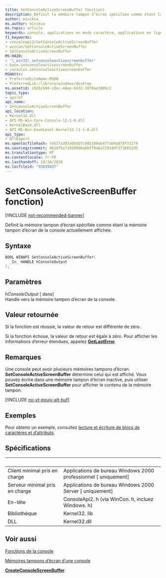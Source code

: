 ```yaml
---
title: SetConsoleActiveScreenBuffer fonction)
description: Définit la mémoire tampon d’écran spécifiée comme étant la mémoire tampon d’écran de la console actuellement affichée.
author: miniksa
ms.author: miniksa
ms.topic: article
keywords: console, applications en mode caractère, applications en ligne de commande, applications de terminal, API console
f1_keywords:
- consoleapi2/SetConsoleActiveScreenBuffer
- wincon/SetConsoleActiveScreenBuffer
- SetConsoleActiveScreenBuffer
MS-HAID:
- '\_win32\_setconsoleactivescreenbuffer'
- base.setconsoleactivescreenbuffer
- consoles.setconsoleactivescreenbuffer
MSHAttr:
- PreferredSiteName:MSDN
- PreferredLib:/library/windows/desktop
ms.assetid: c026cb94-c8ec-44ee-b432-3870ae3006c2
topic_type:
- apiref
api_name:
- SetConsoleActiveScreenBuffer
api_location:
- Kernel32.dll
- API-MS-Win-Core-Console-l2-1-0.dll
- KernelBase.dll
- API-MS-Win-DownLevel-Kernel32-l1-1-0.dll
api_type:
- DllExport
ms.openlocfilehash: 7eb27a383a0bdbfc985188eb477ab9a878f33274
ms.sourcegitcommit: 463975e71920908a6bff9a6a7291ddf3736652d5
ms.translationtype: MT
ms.contentlocale: fr-FR
ms.lasthandoff: 10/30/2020
ms.locfileid: "93039437"
---
```

# <a name="setconsoleactivescreenbuffer-function"></a>SetConsoleActiveScreenBuffer fonction)

[!INCLUDE [not-recommended-banner](./includes/not-recommended-banner.md)]

Définit la mémoire tampon d’écran spécifiée comme étant la mémoire tampon d’écran de la console actuellement affichée.

## <a name="syntax"></a>Syntaxe

```C
BOOL WINAPI SetConsoleActiveScreenBuffer(
  _In_ HANDLE hConsoleOutput
);
```

## <a name="parameters"></a>Paramètres

*hConsoleOutput* \[ dans\]  
Handle vers la mémoire tampon d’écran de la console.

## <a name="return-value"></a>Valeur retournée

Si la fonction est réussie, la valeur de retour est différente de zéro.

Si la fonction échoue, la valeur de retour est égale à zéro. Pour afficher les informations d’erreur étendues, appelez [**GetLastError**](https://msdn.microsoft.com/library/windows/desktop/ms679360).

## <a name="remarks"></a>Remarques

Une console peut avoir plusieurs mémoires tampons d’écran. **SetConsoleActiveScreenBuffer** détermine celui qui est affiché. Vous pouvez écrire dans une mémoire tampon d’écran inactive, puis utiliser **SetConsoleActiveScreenBuffer** pour afficher le contenu de la mémoire tampon.

[!INCLUDE [no-vt-equiv-alt-buf](./includes/no-vt-equiv-alt-buf.md)]

## <a name="examples"></a>Exemples

Pour obtenir un exemple, consultez [lecture et écriture de blocs de caractères et d’attributs](reading-and-writing-blocks-of-characters-and-attributes.md).

## <a name="requirements"></a>Spécifications

| &nbsp; | &nbsp; |
|-|-|
| Client minimal pris en charge | Applications de bureau Windows 2000 professionnel \[ uniquement\] |
| Serveur minimal pris en charge | Applications de bureau Windows 2000 Server \[ uniquement\] |
| En-tête | ConsoleApi2. h (via WinCon. h, incluez Windows. h) |
| Bibliothèque | Kernel32. lib |
| DLL | Kernel32.dll |

## <a name="see-also"></a>Voir aussi

[Fonctions de la console](console-functions.md)

[Mémoires tampons d’écran d’une console](console-screen-buffers.md)

[**CreateConsoleScreenBuffer**](createconsolescreenbuffer.md)
